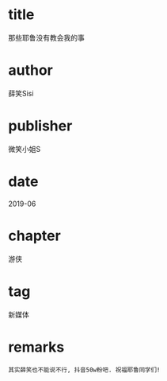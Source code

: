 # title
那些耶鲁没有教会我的事

# author
薛笑Sisi

# publisher
微笑小姐S

# date
2019-06

# chapter
游侠

# tag
新媒体

# remarks
`其实薛笑也不能说不行, 抖音50w粉吧. 祝福耶鲁同学们!`

